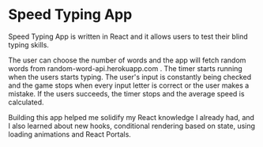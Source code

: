 # Speed Typing App

Speed Typing App is written in React and it allows users to test their blind typing skills.

The user can choose the number of words and the app will fetch random words from random-word-api.herokuapp.com . The timer starts running when the users starts typing. The user's input is constantly being checked and the game stops when every input letter is correct or the user makes a mistake. If the users succeeds, the timer stops and the average speed is calculated.

Building this app helped me solidify my React knowledge I already had, and I also learned about new hooks, conditional rendering based on state, using loading animations and React Portals.
